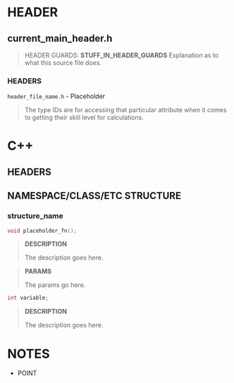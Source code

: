 # HEADER
## current_main_header.h
> HEADER GUARDS: **STUFF_IN_HEADER_GUARDS**
> Explanation as to what this source file does.
### HEADERS
`header_file_name.h` - Placeholder

> The type IDs are for accessing that particular attribute when it comes to getting their skill level for calculations.
# C++
## HEADERS

## NAMESPACE/CLASS/ETC STRUCTURE
### structure_name
```c++
void placeholder_fn();
```
> **DESCRIPTION**
>
> The description goes here.

> **PARAMS**
>
> The params go here.

```c++
int variable;
```
> **DESCRIPTION**
>
> The description goes here.

# NOTES
- POINT
